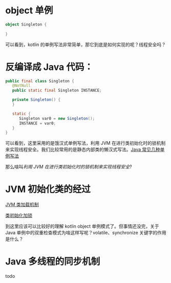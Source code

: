 # object 单例
```kotlin
object Singleton {
    
}
```
可以看到，kotlin 的单例写法非常简单，那它到底是如何实现的呢？线程安全吗？
# 反编译成 Java 代码：
```java
public final class Singleton {
   @NotNull
   public static final Singleton INSTANCE;

   private Singleton() {
   }

   static {
      Singleton var0 = new Singleton();
      INSTANCE = var0;
   }
}
```
可以看到，这里采用的是饿汉式单例写法，利用 JVM 在进行类初始化时的锁机制来实现线程安全。我们比较常用的是静态内部类的懒汉式写法。[Java 常见几种单例写法](https://juejin.cn/post/6844903858276139021)

那么啥叫*利用 JVM 在进行类初始化时的锁机制来实现线程安全*?
# JVM 初始化类的经过
[JVM 类加载机制](https://www.cnblogs.com/chanshuyi/p/jvm_serial_07_jvm_class_loader_mechanism.html)

[类初始化加锁](https://tuonioooo-notebook.gitbook.io/java-concurrent/di-san-zhang-java-nei-cun-mo-xing/shuang-zhong-jian-cha-suo-ding-yu-yan-chi-chu-shi-hua/ji-yu-lei-chu-shi-hua-de-jie-jue-fang-an)

到这里应该可以比较好的理解 kotlin object 单例模式了。但事情还没完，关于 Java 单例中的双重检查模式为啥这样写呢？volatile、synchronize 关键字的作用是什么？
# Java 多线程的同步机制
todo